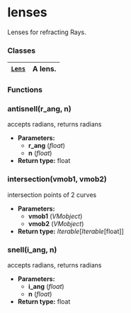 # lenses

Lenses for refracting Rays.

### Classes

| [`Lens`](manim_physics.optics.lenses.Lens.md#manim_physics.optics.lenses.Lens)   | A lens.   |
|----------------------------------------------------------------------------------|-----------|

### Functions

### antisnell(r_ang, n)

accepts radians, returns radians

* **Parameters:**
  * **r_ang** (*float*)
  * **n** (*float*)
* **Return type:**
  float

### intersection(vmob1, vmob2)

intersection points of 2 curves

* **Parameters:**
  * **vmob1** (*VMobject*)
  * **vmob2** (*VMobject*)
* **Return type:**
  *Iterable*[*Iterable*[float]]

### snell(i_ang, n)

accepts radians, returns radians

* **Parameters:**
  * **i_ang** (*float*)
  * **n** (*float*)
* **Return type:**
  float
